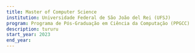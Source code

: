 ```yaml
---
title: Master of Computer Science
institution: Universidade Federal de São João del Rei (UFSJ)
program: Programa de Pós-Graduação em Ciência da Computação (PPGCC)
description: tururu
start_year: 2023
end_year:
---
```

